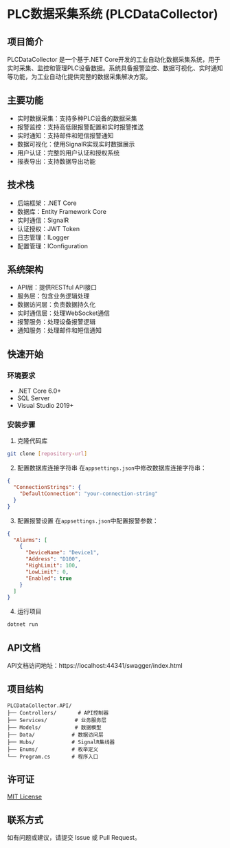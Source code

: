 # PLC数据采集系统 (PLCDataCollector)

## 项目简介
PLCDataCollector 是一个基于.NET Core开发的工业自动化数据采集系统，用于实时采集、监控和管理PLC设备数据。系统具备报警监控、数据可视化、实时通知等功能，为工业自动化提供完整的数据采集解决方案。

## 主要功能
- 实时数据采集：支持多种PLC设备的数据采集
- 报警监控：支持高低限报警配置和实时报警推送
- 实时通知：支持邮件和短信报警通知
- 数据可视化：使用SignalR实现实时数据展示
- 用户认证：完整的用户认证和授权系统
- 报表导出：支持数据导出功能

## 技术栈
- 后端框架：.NET Core
- 数据库：Entity Framework Core
- 实时通信：SignalR
- 认证授权：JWT Token
- 日志管理：ILogger
- 配置管理：IConfiguration

## 系统架构
- API层：提供RESTful API接口
- 服务层：包含业务逻辑处理
- 数据访问层：负责数据持久化
- 实时通信层：处理WebSocket通信
- 报警服务：处理设备报警逻辑
- 通知服务：处理邮件和短信通知

## 快速开始

### 环境要求
- .NET Core 6.0+
- SQL Server
- Visual Studio 2019+

### 安装步骤
1. 克隆代码库
```bash
git clone [repository-url]
```

2. 配置数据库连接字符串
在`appsettings.json`中修改数据库连接字符串：
```json
{
  "ConnectionStrings": {
    "DefaultConnection": "your-connection-string"
  }
}
```

3. 配置报警设置
在`appsettings.json`中配置报警参数：
```json
{
  "Alarms": [
    {
      "DeviceName": "Device1",
      "Address": "D100",
      "HighLimit": 100,
      "LowLimit": 0,
      "Enabled": true
    }
  ]
}
```

4. 运行项目
```bash
dotnet run
```

## API文档
API文档访问地址：https://localhost:44341/swagger/index.html

## 项目结构
```
PLCDataCollector.API/
├── Controllers/       # API控制器
├── Services/         # 业务服务层
├── Models/           # 数据模型
├── Data/            # 数据访问层
├── Hubs/            # SignalR集线器
├── Enums/           # 枚举定义
└── Program.cs       # 程序入口
```

## 许可证
[MIT License](LICENSE)

## 联系方式
如有问题或建议，请提交 Issue 或 Pull Request。 